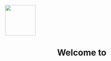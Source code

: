 <div id ="header" align="left">
<img src= "" width = "100"/>
</div>

<h1 align="center">
  Welcome to 
</h1>

